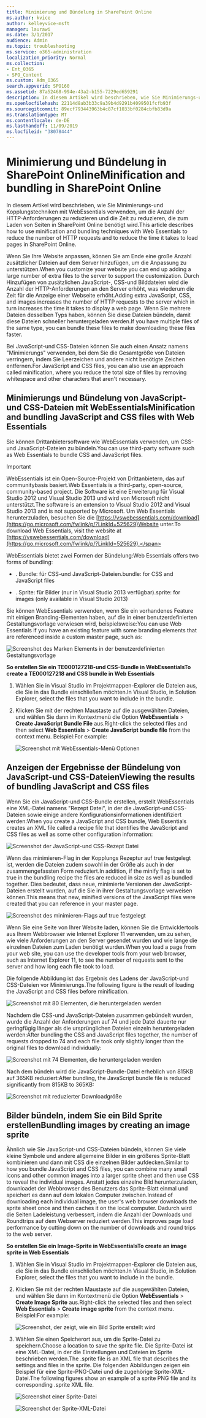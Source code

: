 ```yaml
---
title: Minimierung und Bündelung in SharePoint Online
ms.author: kvice
author: kelleyvice-msft
manager: laurawi
ms.date: 3/1/2017
audience: Admin
ms.topic: troubleshooting
ms.service: o365-administration
localization_priority: Normal
ms.collection:
- Ent_O365
- SPO_Content
ms.custom: Adm_O365
search.appverid: SPO160
ms.assetid: 87a52468-994e-43a2-b155-7229ed659291
description: In diesem Artikel wird beschrieben, wie Sie Minimierungs-und Kopplungstechniken mit WebEssentials verwenden, um die Anzahl der HTTP-Anforderungen zu reduzieren und die Zeit zu reduzieren, die zum Laden von Seiten in SharePoint Online benötigt wird.
ms.openlocfilehash: 22114d8ab3b33c9a39b4d9291b4099501fcfb93f
ms.sourcegitcommit: 89ecf793443963b4c87cf1033bf0284cbfb83d9a
ms.translationtype: MT
ms.contentlocale: de-DE
ms.lasthandoff: 11/09/2019
ms.locfileid: "38078444"
---
```

# <a name="minification-and-bundling-in-sharepoint-online"></a><span data-ttu-id="1af61-103">Minimierung und Bündelung in SharePoint Online</span><span class="sxs-lookup"><span data-stu-id="1af61-103">Minification and bundling in SharePoint Online</span></span>

<span data-ttu-id="1af61-104">In diesem Artikel wird beschrieben, wie Sie Minimierungs-und Kopplungstechniken mit WebEssentials verwenden, um die Anzahl der HTTP-Anforderungen zu reduzieren und die Zeit zu reduzieren, die zum Laden von Seiten in SharePoint Online benötigt wird.</span><span class="sxs-lookup"><span data-stu-id="1af61-104">This article describes how to use minification and bundling techniques with Web Essentials to reduce the number of HTTP requests and to reduce the time it takes to load pages in SharePoint Online.</span></span>
  
<span data-ttu-id="1af61-105">Wenn Sie Ihre Website anpassen, können Sie am Ende eine große Anzahl zusätzlicher Dateien auf dem Server hinzufügen, um die Anpassung zu unterstützen.</span><span class="sxs-lookup"><span data-stu-id="1af61-105">When you customize your website you can end up adding a large number of extra files to the server to support the customization.</span></span> <span data-ttu-id="1af61-106">Durch Hinzufügen von zusätzlichen JavaScript-, CSS-und Bilddateien wird die Anzahl der HTTP-Anforderungen an den Server erhöht, was wiederum die Zeit für die Anzeige einer Webseite erhöht.</span><span class="sxs-lookup"><span data-stu-id="1af61-106">Adding extra JavaScript, CSS, and images increases the number of HTTP requests to the server which in turn increases the time it takes to display a web page.</span></span> <span data-ttu-id="1af61-107">Wenn Sie mehrere Dateien desselben Typs haben, können Sie diese Dateien bündeln, damit diese Dateien schneller heruntergeladen werden.</span><span class="sxs-lookup"><span data-stu-id="1af61-107">If you have multiple files of the same type, you can bundle these files to make downloading these files faster.</span></span>
  
<span data-ttu-id="1af61-108">Bei JavaScript-und CSS-Dateien können Sie auch einen Ansatz namens "Minimierungs" verwenden, bei dem Sie die Gesamtgröße von Dateien verringern, indem Sie Leerzeichen und andere nicht benötigte Zeichen entfernen.</span><span class="sxs-lookup"><span data-stu-id="1af61-108">For JavaScript and CSS files, you can also use an approach called minification, where you reduce the total size of files by removing whitespace and other characters that aren't necessary.</span></span>
  
## <a name="minification-and-bundling-javascript-and-css-files-with-web-essentials"></a><span data-ttu-id="1af61-109">Minimierungs und Bündelung von JavaScript-und CSS-Dateien mit WebEssentials</span><span class="sxs-lookup"><span data-stu-id="1af61-109">Minification and bundling JavaScript and CSS files with Web Essentials</span></span>

<span data-ttu-id="1af61-110">Sie können Drittanbietersoftware wie WebEssentials verwenden, um CSS-und JavaScript-Dateien zu bündeln.</span><span class="sxs-lookup"><span data-stu-id="1af61-110">You can use third-party software such as Web Essentials to bundle CSS and JavaScript files.</span></span>
  
> [!IMPORTANT]
> <span data-ttu-id="1af61-111">WebEssentials ist ein Open-Source-Projekt von Drittanbietern, das auf communitybasis basiert.</span><span class="sxs-lookup"><span data-stu-id="1af61-111">Web Essentials is a third-party, open-source, community-based project.</span></span> <span data-ttu-id="1af61-112">Die Software ist eine Erweiterung für Visual Studio 2012 und Visual Studio 2013 und wird von Microsoft nicht unterstützt.</span><span class="sxs-lookup"><span data-stu-id="1af61-112">The software is an extension to Visual Studio 2012 and Visual Studio 2013 and is not supported by Microsoft.</span></span> <span data-ttu-id="1af61-113">Um Web Essentials herunterzuladen, besuchen Sie die [https://vswebessentials.com/download](https://go.microsoft.com/fwlink/p/?LinkId=525629)Website unter.</span><span class="sxs-lookup"><span data-stu-id="1af61-113">To download Web Essentials, visit the website at [https://vswebessentials.com/download](https://go.microsoft.com/fwlink/p/?LinkId=525629).</span></span> 
  
<span data-ttu-id="1af61-114">WebEssentials bietet zwei Formen der Bündelung:</span><span class="sxs-lookup"><span data-stu-id="1af61-114">Web Essentials offers two forms of bundling:</span></span>
  
- <span data-ttu-id="1af61-115">. Bundle: für CSS-und JavaScript-Dateien</span><span class="sxs-lookup"><span data-stu-id="1af61-115">.bundle: for CSS and JavaScript files</span></span>
    
- <span data-ttu-id="1af61-116">. Sprite: für Bilder (nur in Visual Studio 2013 verfügbar)</span><span class="sxs-lookup"><span data-stu-id="1af61-116">.sprite: for images (only available in Visual Studio 2013)</span></span>
    
<span data-ttu-id="1af61-117">Sie können WebEssentials verwenden, wenn Sie ein vorhandenes Feature mit einigen Branding-Elementen haben, auf die in einer benutzerdefinierten Gestaltungsvorlage verwiesen wird, beispielsweise:</span><span class="sxs-lookup"><span data-stu-id="1af61-117">You can use Web Essentials if you have an existing feature with some branding elements that are referenced inside a custom master page, such as:</span></span>
  
![Screenshot des Marken Elements in der benutzerdefinierten Gestaltungsvorlage](media/3a6eba36-973d-482b-8556-a9394b8ba19f.png)
  
 <span data-ttu-id="1af61-119">**So erstellen Sie ein TE000127218-und CSS-Bundle in WebEssentials**</span><span class="sxs-lookup"><span data-stu-id="1af61-119">**To create a TE000127218 and CSS bundle in Web Essentials**</span></span>
  
1. <span data-ttu-id="1af61-120">Wählen Sie in Visual Studio im Projektmappen-Explorer die Dateien aus, die Sie in das Bundle einschließen möchten.</span><span class="sxs-lookup"><span data-stu-id="1af61-120">In Visual Studio, in Solution Explorer, select the files that you want to include in the bundle.</span></span>
    
2. <span data-ttu-id="1af61-121">Klicken Sie mit der rechten Maustaste auf die ausgewählten Dateien, und wählen Sie dann im Kontextmenü die Option **WebEssentials** \> **Create JavaScript Bundle File** aus.</span><span class="sxs-lookup"><span data-stu-id="1af61-121">Right-click the selected files and then select **Web Essentials** \> **Create JavaScript bundle file** from the context menu.</span></span> <span data-ttu-id="1af61-122">Beispiel:</span><span class="sxs-lookup"><span data-stu-id="1af61-122">For example:</span></span> 
    
    ![Screenshot mit WebEssentials-Menü Optionen](media/41aac84c-4538-4f78-b454-46e651f868a3.png)
  
## <a name="viewing-the-results-of-bundling-javascript-and-css-files"></a><span data-ttu-id="1af61-124">Anzeigen der Ergebnisse der Bündelung von JavaScript-und CSS-Dateien</span><span class="sxs-lookup"><span data-stu-id="1af61-124">Viewing the results of bundling JavaScript and CSS files</span></span>

<span data-ttu-id="1af61-125">Wenn Sie ein JavaScript-und CSS-Bundle erstellen, erstellt WebEssentials eine XML-Datei namens "Rezept Datei", in der die JavaScript-und CSS-Dateien sowie einige andere Konfigurationsinformationen identifiziert werden:</span><span class="sxs-lookup"><span data-stu-id="1af61-125">When you create a JavaScript and CSS bundle, Web Essentials creates an XML file called a recipe file that identifies the JavaScript and CSS files as well as some other configuration information:</span></span> 
  
![Screenshot der JavaScript-und CSS-Rezept Datei](media/7ba891f8-52d8-467b-a0f6-b062dd1137a4.png)
  
<span data-ttu-id="1af61-127">Wenn das minimieren-Flag in der Kopplungs Rezeptur auf true festgelegt ist, werden die Dateien zudem sowohl in der Größe als auch in der zusammengefassten Form reduziert.</span><span class="sxs-lookup"><span data-stu-id="1af61-127">In addition, if the minify flag is set to true in the bundling recipe the files are reduced in size as well as bundled together.</span></span> <span data-ttu-id="1af61-128">Dies bedeutet, dass neue, minimierte Versionen der JavaScript-Dateien erstellt wurden, auf die Sie in ihrer Gestaltungsvorlage verweisen können.</span><span class="sxs-lookup"><span data-stu-id="1af61-128">This means that new, minified versions of the JavaScript files were created that you can reference in your master page.</span></span>
  
![Screenshot des minimieren-Flags auf true festgelegt](media/50523af2-6412-4117-ac3d-5bd26f6d562e.png)
  
<span data-ttu-id="1af61-130">Wenn Sie eine Seite von Ihrer Website laden, können Sie die Entwicklertools aus Ihrem Webbrowser wie Internet Explorer 11 verwenden, um zu sehen, wie viele Anforderungen an den Server gesendet wurden und wie lange die einzelnen Dateien zum Laden benötigt wurden.</span><span class="sxs-lookup"><span data-stu-id="1af61-130">When you load a page from your web site, you can use the developer tools from your web browser, such as Internet Explorer 11, to see the number of requests sent to the server and how long each file took to load.</span></span>
  
<span data-ttu-id="1af61-131">Die folgende Abbildung ist das Ergebnis des Ladens der JavaScript-und CSS-Dateien vor Minimierungs.</span><span class="sxs-lookup"><span data-stu-id="1af61-131">The following figure is the result of loading the JavaScript and CSS files before minification.</span></span>
  
![Screenshot mit 80 Elementen, die heruntergeladen werden](media/e2df3912-1923-46e6-8cf2-3015a31554e1.png)
  
<span data-ttu-id="1af61-133">Nachdem die CSS-und JavaScript-Dateien zusammen gebündelt wurden, wurde die Anzahl der Anforderungen auf 74 und jede Datei dauerte nur geringfügig länger als die ursprünglichen Dateien einzeln heruntergeladen werden:</span><span class="sxs-lookup"><span data-stu-id="1af61-133">After bundling the CSS and JavaScript files together, the number of requests dropped to 74 and each file took only slightly longer than the original files to download individually:</span></span>
  
![Screenshot mit 74 Elementen, die heruntergeladen werden](media/686c4387-70e8-4a74-9d45-059f33a91184.png)
  
<span data-ttu-id="1af61-135">Nach dem bündeln wird die JavaScript-Bundle-Datei erheblich von 815KB auf 365KB reduziert:</span><span class="sxs-lookup"><span data-stu-id="1af61-135">After bundling, the JavaScript bundle file is reduced significantly from 815KB to 365KB:</span></span>
  
![Screenshot mit reduzierter Downloadgröße](media/5e7dbd98-faff-4f68-b320-108fb252e395.png)
  
## <a name="bundling-images-by-creating-an-image-sprite"></a><span data-ttu-id="1af61-137">Bilder bündeln, indem Sie ein Bild Sprite erstellen</span><span class="sxs-lookup"><span data-stu-id="1af61-137">Bundling images by creating an image sprite</span></span>

<span data-ttu-id="1af61-138">Ähnlich wie Sie JavaScript-und CSS-Dateien bündeln, können Sie viele kleine Symbole und andere allgemeine Bilder in ein größeres Sprite-Blatt kombinieren und dann mit CSS die einzelnen Bilder aufdecken.</span><span class="sxs-lookup"><span data-stu-id="1af61-138">Similar to how you bundle JavaScript and CSS files, you can combine many small icons and other common images into a larger sprite sheet and then use CSS to reveal the individual images.</span></span> <span data-ttu-id="1af61-139">Anstatt jedes einzelne Bild herunterzuladen, downloadet der Webbrowser des Benutzers das Sprite-Blatt einmal und speichert es dann auf dem lokalen Computer zwischen.</span><span class="sxs-lookup"><span data-stu-id="1af61-139">Instead of downloading each individual image, the user's web browser downloads the sprite sheet once and then caches it on the local computer.</span></span> <span data-ttu-id="1af61-140">Dadurch wird die Seiten Ladeleistung verbessert, indem die Anzahl der Downloads und Roundtrips auf dem Webserver reduziert werden.</span><span class="sxs-lookup"><span data-stu-id="1af61-140">This improves page load performance by cutting down on the number of downloads and round trips to the web server.</span></span>
  
 <span data-ttu-id="1af61-141">**So erstellen Sie ein Image-Sprite in WebEssentials**</span><span class="sxs-lookup"><span data-stu-id="1af61-141">**To create an image sprite in Web Essentials**</span></span>
  
1. <span data-ttu-id="1af61-142">Wählen Sie in Visual Studio im Projektmappen-Explorer die Dateien aus, die Sie in das Bundle einschließen möchten.</span><span class="sxs-lookup"><span data-stu-id="1af61-142">In Visual Studio, in Solution Explorer, select the files that you want to include in the bundle.</span></span>
    
2. <span data-ttu-id="1af61-143">Klicken Sie mit der rechten Maustaste auf die ausgewählten Dateien, und wählen Sie dann im Kontextmenü die Option **WebEssentials** \> **Create Image Sprite** aus.</span><span class="sxs-lookup"><span data-stu-id="1af61-143">Right-click the selected files and then select **Web Essentials** \> **Create image sprite** from the context menu.</span></span> <span data-ttu-id="1af61-144">Beispiel:</span><span class="sxs-lookup"><span data-stu-id="1af61-144">For example:</span></span> 
    
    ![Screenshot, der zeigt, wie ein Bild Sprite erstellt wird](media/de0fe741-4ef7-4e3b-bafa-ef9f4822dac6.png)
  
3. <span data-ttu-id="1af61-146">Wählen Sie einen Speicherort aus, um die Sprite-Datei zu speichern.</span><span class="sxs-lookup"><span data-stu-id="1af61-146">Choose a location to save the sprite file.</span></span> <span data-ttu-id="1af61-147">Die Sprite-Datei ist eine XML-Datei, in der die Einstellungen und Dateien im Sprite beschrieben werden.</span><span class="sxs-lookup"><span data-stu-id="1af61-147">The .sprite file is an XML file that describes the settings and files in the sprite.</span></span> <span data-ttu-id="1af61-148">Die folgenden Abbildungen zeigen ein Beispiel für eine Sprite-PNG-Datei und die zugehörige Sprite-XML-Datei.</span><span class="sxs-lookup"><span data-stu-id="1af61-148">The following figures show an example of a sprite PNG file and its corresponding .sprite XML file.</span></span>
    
    ![Screenshot einer Sprite-Datei](media/0876bb2a-d1b9-4169-8e95-9c290d628d90.png)
  
    ![Screenshot der Sprite-XML-Datei](media/d1f94776-280d-4d56-abb5-384f145d9989.png)
  


